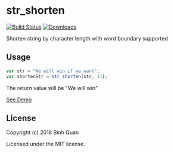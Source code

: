 # str_shorten
[![Build Status](https://travis-ci.org/binhqd/str_shorten.svg?branch=master)](https://travis-ci.org/binhqd/str_shorten)
[![Downloads](http://img.shields.io/npm/dm/str_shorten.svg)](https://www.npmjs.com/package/str_shorten)

Shorten string by character length with word boundary supported

## Usage

```javascript
var str = "We will win if we want";
var shortenStr = str_shorten(str, 11);
```

The return value will be "We will win"

[See Demo](https://runkit.com/binhqd/runkit-npm-str-shorten)

## License
Copyright (c) 2018 Binh Quan

Licensed under the MIT license.
